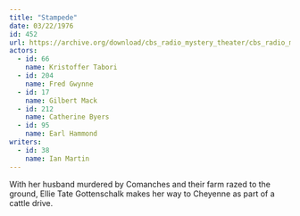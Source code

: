```yaml
---
title: "Stampede"
date: 03/22/1976
id: 452
url: https://archive.org/download/cbs_radio_mystery_theater/cbs_radio_mystery_theater-0451-0500.zip/cbs_radio_mystery_theater-0451-0500%2Fcbsrmt_0452_stampede.mp3
actors:  
  - id: 66
    name: Kristoffer Tabori  
  - id: 204
    name: Fred Gwynne  
  - id: 17
    name: Gilbert Mack  
  - id: 212
    name: Catherine Byers  
  - id: 95
    name: Earl Hammond
writers:  
  - id: 38
    name: Ian Martin
---
```

With her husband murdered by Comanches and their farm razed to the ground, Ellie Tate Gottenschalk makes her way to Cheyenne as part of a cattle drive.